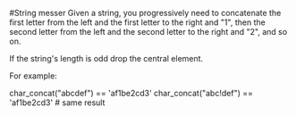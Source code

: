 #String messer
Given a string, you progressively need to concatenate the first letter from the left and the first letter to the right and "1",
then the second letter from the left and the second letter to the right and "2", and so on.

If the string's length is odd drop the central element.

For example:

char_concat("abcdef")    == 'af1be2cd3'
char_concat("abc!def")   == 'af1be2cd3' # same result